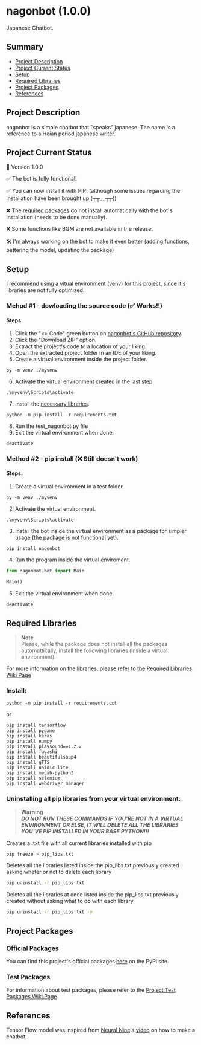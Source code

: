 # nagonbot (1.0.0)
Japanese Chatbot.

## Summary
- [Project Description](#project-description)
- [Project Current Status](#project-current-status)
- [Setup](#setup)
- [Required Libraries](#required-libraries)
- [Project Packages](#project-packages)
- [References](#references)


## Project Description

nagonbot is a simple chatbot that "speaks" japanese. The name is a reference to a Heian period japanese writer.

## Project Current Status
🤖 Version 1.0.0

✅ The bot is fully functional!

✅ You can now install it with PIP! (although some issues regarding the installation have been brought up (┬┬﹏┬┬))

❌ The [required packages](#required-libraries) do not install automatically with the bot's installation (needs to be done manually).

❌ Some functions like BGM are not available in the release.

🛠 I'm always working on the bot to make it even better (adding functions, bettering the model, updating the package)

## Setup
I recommend using a vitual environment (venv) for this project, since it's libraries are not fully optimized.

### Mehod #1 - dowloading the source code (✅ Works!!)
#### Steps:
1. Click the "<> Code" green button on [nagonbot's GitHub repository](https://github.com/FDSGAB/nagonbot).
2. Click the "Download ZIP" option.
3. Extract the project's code to a location of your liking.
4. Open the extracted project folder in an IDE of your liking.
5. Create a virtual environment inside the project folder.
```
py -m venv ./myvenv
```
6. Activate the virtual environment created in the last step.
```
.\myvenv\Scripts\activate
```
7. Install the [necessary libraries](#required-libraries).
```
python -m pip install -r requirements.txt
```
8. Run the test_nagonbot.py file
9. Exit the virtual environment when done.
```
deactivate
```



### Method #2 - pip install (❌ Still doesn't work)
#### Steps:

1. Create a virtual environment in a test folder.
```
py -m venv ./myvenv
```

2. Activate the virtual environment.
```
.\myvenv\Scripts\activate
```

3. Install the bot inside the virtual environment as a package for simpler usage (the package is not functional yet).
```
pip install nagonbot
```

4. Run the program inside the virtual enviroment.
```python
from nagonbot.bot import Main

Main()
```

5. Exit the virtual environment when done.
```
deactivate
```

## Required Libraries
> __Note__\
Please, while the package does not install all the packages automattically, install the following libraries (inside a virtual environment).

For more information on the libraries, please refer to the [Required Libraries Wiki Page](https://github.com/FDSGAB/nagonbot/wiki/Required-Libraries)

### Install:

```
python -m pip install -r requirements.txt
```
or

```
pip install tensorflow
pip install pygame
pip install keras
pip install numpy
pip install playsound==1.2.2
pip install fugashi
pip install beautifulsoup4
pip install gTTS
pip install unidic-lite
pip install mecab-python3
pip install selenium
pip install webdriver_manager
```

### Uninstalling all pip libraries from your virtual environment:
> __Warning__\
***DO NOT RUN THESE COMMANDS IF YOU'RE NOT IN A VIRTUAL ENVIRONMENT OR ELSE, IT WILL DELETE ALL THE LIBRARIES YOU'VE PIP INSTALLED IN YOUR BASE PYTHON!!!***

Creates a .txt file with all current libraries installed with pip
```bash
pip freeze > pip_libs.txt
```

Deletes all the libraries listed inside the pip_libs.txt previously created asking wheter or not to delete each library
```bash
pip uninstall -r pip_libs.txt
```

Deletes all the libraries at once listed inside the pip_libs.txt previously created without asking what to do with each library
```bash
pip uninstall -r pip_libs.txt -y
```


## Project Packages

### Official Packages
You can find this project's official packages [here](https://pypi.org/project/nagonbot/1.0.0/) on the PyPi site.


### Test Packages
For information about test packages, please refer to the [Project Test Packages Wiki Page](https://github.com/FDSGAB/nagonbot/wiki/Project-Test-Packages#project-test-packages).

## References

Tensor Flow model was inspired from [Neural Nine](https://github.com/NeuralNine)'s [video](https://www.youtube.com/watch?v=1lwddP0KUEg) on how to make a chatbot.
